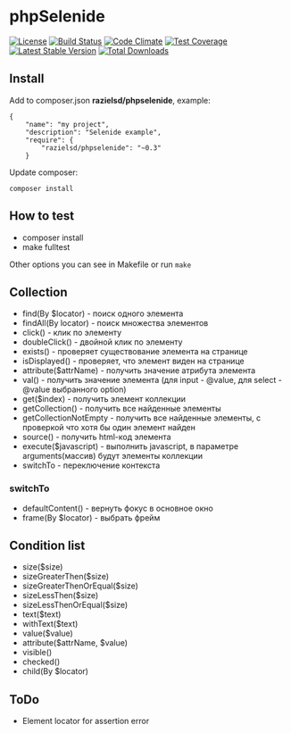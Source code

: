 # phpSelenide

[![License](https://poser.pugx.org/razielsd/phpselenide/license)](https://packagist.org/packages/razielsd/phpselenide)
[![Build Status](https://travis-ci.org/razielsd/phpSelenide.svg?branch=master)](https://travis-ci.org/razielsd/phpSelenide)
[![Code Climate](https://codeclimate.com/github/razielsd/phpSelenide/badges/gpa.svg)](https://codeclimate.com/github/razielsd/phpSelenide)
[![Test Coverage](https://codeclimate.com/github/razielsd/phpSelenide/badges/coverage.svg)](https://codeclimate.com/github/razielsd/phpSelenide/coverage)
[![Latest Stable Version](https://poser.pugx.org/razielsd/phpselenide/v/stable)](https://packagist.org/packages/razielsd/phpselenide)
[![Total Downloads](https://poser.pugx.org/razielsd/phpselenide/downloads)](https://packagist.org/packages/razielsd/phpselenide)



## Install
Add to composer.json __razielsd/phpselenide__, example:
```
{
    "name": "my project",
    "description": "Selenide example",
    "require": {
        "razielsd/phpselenide": "~0.3"
    }

```
Update composer:
```
composer install
```

## How to test
* composer install
* make fulltest

Other options you can see in Makefile or run `make`


## Collection
* find(By $locator) - поиск одного элемента
* findAll(By locator) - поиск множества элементов
* click() - клик по элементу
* doubleClick() - двойной клик по элементу
* exists() - проверяет существование элемента на странице
* isDisplayed() - проверяет, что элемент виден на странице
* attribute($attrName) - получить значение атрибута элемента
* val() - получить значение элемента (для input - @value, для select - @value выбранного option)
* get($index) - получить элемент коллекции
* getCollection() - получить все найденные элементы
* getCollectionNotEmpty - получить все найденные элементы, с проверкой что хотя бы один элемент найден
* source() - получить html-код элемента
* execute($javascript) - выполнить javascript, в параметре arguments(массив) будут элементы коллекции
* switchTo - переключение контекста

### switchTo
* defaultContent() - вернуть фокус в основное окно
* frame(By $locator) - выбрать фрейм

## Condition list
* size($size)
* sizeGreaterThen($size)
* sizeGreaterThenOrEqual($size)
* sizeLessThen($size)
* sizeLessThenOrEqual($size)
* text($text)
* withText($text)
* value($value)
* attribute($attrName, $value)
* visible()
* checked()
* child(By $locator)

## ToDo
* Element locator for assertion error

